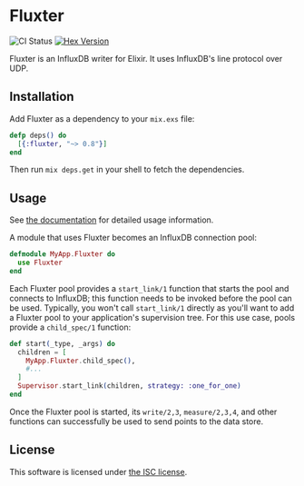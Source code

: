 # Fluxter

![CI Status](https://github.com/lexmag/fluxter/workflows/CI/badge.svg)
[![Hex Version](https://img.shields.io/hexpm/v/fluxter.svg "Hex Version")](https://hex.pm/packages/fluxter)

Fluxter is an InfluxDB writer for Elixir. It uses InfluxDB's line protocol over UDP.

## Installation

Add Fluxter as a dependency to your `mix.exs` file:

```elixir
defp deps() do
  [{:fluxter, "~> 0.8"}]
end
```

Then run `mix deps.get` in your shell to fetch the dependencies.

## Usage

See [the documentation](https://hexdocs.pm/fluxter) for detailed usage information.

A module that uses Fluxter becomes an InfluxDB connection pool:

```elixir
defmodule MyApp.Fluxter do
  use Fluxter
end
```

Each Fluxter pool provides a `start_link/1` function that starts the pool and connects to InfluxDB; this function needs to be invoked before the pool can be used.
Typically, you won't call `start_link/1` directly as you'll want to
add a Fluxter pool to your application's supervision tree.
For this use case, pools provide a `child_spec/1` function:

```elixir
def start(_type, _args) do
  children = [
    MyApp.Fluxter.child_spec(),
    #...
  ]
  Supervisor.start_link(children, strategy: :one_for_one)
end
```

Once the Fluxter pool is started, its `write/2,3`, `measure/2,3,4`, and other functions can successfully be used to send points to the data store.

## License

This software is licensed under [the ISC license](LICENSE).
